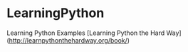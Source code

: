 # LearningPython
Learning Python Examples
[Learning Python the Hard Way] (http://learnpythonthehardway.org/book/)
